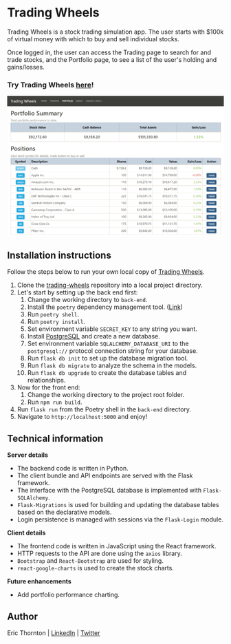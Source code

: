 # Trading Wheels

Trading Wheels is a stock trading simulation app. The user starts with $100k of virtual money with which to buy and sell individual stocks.

Once logged in, the user can access the Trading page to search for and trade stocks, and the Portfolio page, to see a list of the user's holding and gains/losses.

### Try Trading Wheels [here](https://et-trading.herokuapp.com/)!

![screenshot](front-end/public/images/screenshot.png)

## Installation instructions

Follow the steps below to run your own local copy of [Trading Wheels](https://et-trading.herokuapp.com/).

1. Clone the [trading-wheels](https://github.com/et-codes/trading-wheels) repository into a local project directory.
1. Let's start by setting up the back end first:
   1. Change the working directory to `back-end`.
   1. Install the `poetry` dependency management tool. ([Link](https://python-poetry.org/docs/#installation))
   1. Run `poetry shell`.
   1. Run `poetry install`.
   1. Set environment variable `SECRET_KEY` to any string you want.
   1. Install [PostgreSQL](https://www.postgresql.org/download/) and create a new database.
   1. Set environment variable `SQLALCHEMY_DATABASE_URI` to the `postgresql://` protocol connection string for your database.
   1. Run `flask db init` to set up the database migration tool.
   1. Run `flask db migrate` to analyze the schema in the models.
   1. Run `flask db upgrade` to create the database tables and relationships.
1. Now for the front end:
   1. Change the working directory to the project root folder.
   1. Run `npm run build`.
1. Run `flask run` from the Poetry shell in the `back-end` directory.
1. Navigate to `http://localhost:5000` and enjoy!

## Technical information

**Server details**

- The backend code is written in Python.
- The client bundle and API endpoints are served with the Flask framework.
- The interface with the PostgreSQL database is implemented with `Flask-SQLAlchemy`.
- `Flask-Migrations` is used for building and updating the database tables based on the declarative models.
- Login persistence is managed with sessions via the `Flask-Login` module.

**Client details**

- The frontend code is written in JavaScript using the React framework.
- HTTP requests to the API are done using the `axios` library.
- `Bootstrap` and `React-Bootstrap` are used for styling.
- `react-google-charts` is used to create the stock charts.

**Future enhancements**

- Add portfolio performance charting.

## Author

Eric Thornton | [LinkedIn](https://www.linkedin.com/in/ethornton/) | [Twitter](https://twitter.com/eric__thornton)
